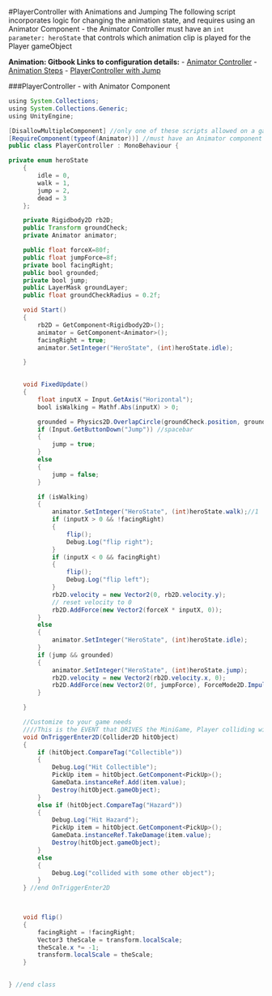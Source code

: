 #PlayerController with Animations and Jumping
The following script incorporates logic for changing the animation state, and requires using an Animator Component - the Animator Controller must have an `int parameter: heroState` that controls which animation clip is played for the Player gameObject

**Animation: Gitbook Links to configuration details:**
    - [Animator Controller](/animation_controller.md)
    - [Animation Steps](/animation_controller/animation-steps.md)
    - [PlayerController with Jump](/project1-enhancements/playercontroller-v2.md)

###PlayerController - with Animator Component
```java
using System.Collections;
using System.Collections.Generic;
using UnityEngine;

[DisallowMultipleComponent] //only one of these scripts allowed on a gameObject
[RequireComponent(typeof(Animator))] //must have an Animator component
public class PlayerController : MonoBehaviour {

private enum heroState
    {
        idle = 0,
        walk = 1,
        jump = 2,
        dead = 3
    };

    private Rigidbody2D rb2D;
    public Transform groundCheck;
    private Animator animator;

    public float forceX=80f;
    public float jumpForce=8f;
    private bool facingRight; 
    public bool grounded;
    private bool jump;
    public LayerMask groundLayer;
    public float groundCheckRadius = 0.2f;

    void Start()
    {
        rb2D = GetComponent<Rigidbody2D>();
        animator = GetComponent<Animator>();
        facingRight = true;
        animator.SetInteger("HeroState", (int)heroState.idle);

    }

  
    void FixedUpdate()
    {
        float inputX = Input.GetAxis("Horizontal");
        bool isWalking = Mathf.Abs(inputX) > 0;

        grounded = Physics2D.OverlapCircle(groundCheck.position, groundCheckRadius, groundLayer);
        if (Input.GetButtonDown("Jump")) //spacebar
        {
            jump = true;
        }
        else
        {
            jump = false;
        }

        if (isWalking)
        {
            animator.SetInteger("HeroState", (int)heroState.walk);//1
            if (inputX > 0 && !facingRight)
            {
                flip();
                Debug.Log("flip right");
            }
            if (inputX < 0 && facingRight)
            {
                flip();
                Debug.Log("flip left");
            }
            rb2D.velocity = new Vector2(0, rb2D.velocity.y);
            // reset velocity to 0
            rb2D.AddForce(new Vector2(forceX * inputX, 0));
        }
        else
        {
            animator.SetInteger("HeroState", (int)heroState.idle);
        }
        if (jump && grounded)
        {
            animator.SetInteger("HeroState", (int)heroState.jump);
            rb2D.velocity = new Vector2(rb2D.velocity.x, 0);
            rb2D.AddForce(new Vector2(0f, jumpForce), ForceMode2D.Impulse);
        }

    }

    //Customize to your game needs
    ////This is the EVENT that DRIVES the MiniGame, Player colliding with Pickup Objects
    void OnTriggerEnter2D(Collider2D hitObject)
    {
        if (hitObject.CompareTag("Collectible"))
        {
            Debug.Log("Hit Collectible");
            PickUp item = hitObject.GetComponent<PickUp>();
            GameData.instanceRef.Add(item.value);
            Destroy(hitObject.gameObject);
        }
        else if (hitObject.CompareTag("Hazard"))
        {
            Debug.Log("Hit Hazard");
            PickUp item = hitObject.GetComponent<PickUp>();
            GameData.instanceRef.TakeDamage(item.value);
            Destroy(hitObject.gameObject);
        }
        else
        {
            Debug.Log("collided with some other object");
        }
    } //end OnTriggerEnter2D

   

    void flip()
    {
        facingRight = !facingRight;
        Vector3 theScale = transform.localScale;
        theScale.x *= -1;
        transform.localScale = theScale;
    }

   
} //end class
```


